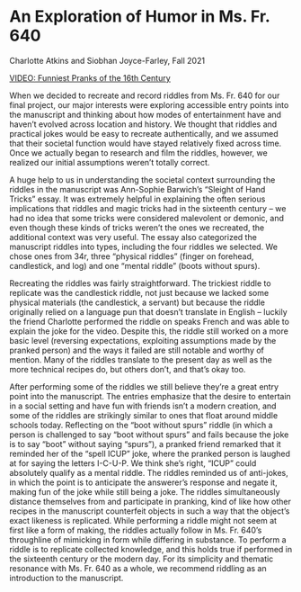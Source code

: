 # An Exploration of Humor in Ms. Fr. 640

Charlotte Atkins and Siobhan Joyce-Farley, Fall 2021

[<u>VIDEO: Funniest Pranks of the 16th
Century</u>](https://youtu.be/BFK71x0bvuE)

When we decided to recreate and record riddles from Ms. Fr. 640 for our
final project, our major interests were exploring accessible entry
points into the manuscript and thinking about how modes of entertainment
have and haven’t evolved across location and history. We thought that
riddles and practical jokes would be easy to recreate authentically, and
we assumed that their societal function would have stayed relatively
fixed across time. Once we actually began to research and film the
riddles, however, we realized our initial assumptions weren’t totally
correct.

A huge help to us in understanding the societal context surrounding the
riddles in the manuscript was Ann-Sophie Barwich’s “Sleight of Hand
Tricks” essay. It was extremely helpful in explaining the often serious
implications that riddles and magic tricks had in the sixteenth century
– we had no idea that some tricks were considered malevolent or demonic,
and even though these kinds of tricks weren’t the ones we recreated, the
additional context was very useful. The essay also categorized the
manuscript riddles into types, including the four riddles we selected.
We chose ones from 34r, three “physical riddles” (finger on forehead,
candlestick, and log) and one “mental riddle” (boots without spurs).

Recreating the riddles was fairly straightforward. The trickiest riddle
to replicate was the candlestick riddle, not just because we lacked some
physical materials (the candlestick, a servant) but because the riddle
originally relied on a language pun that doesn’t translate in English –
luckily the friend Charlotte performed the riddle on speaks French and
was able to explain the joke for the video. Despite this, the riddle
still worked on a more basic level (reversing expectations, exploiting
assumptions made by the pranked person) and the ways it failed are still
notable and worthy of mention. Many of the riddles translate to the
present day as well as the more technical recipes do, but others don’t,
and that’s okay too.

After performing some of the riddles we still believe they’re a great
entry point into the manuscript. The entries emphasize that the desire
to entertain in a social setting and have fun with friends isn’t a
modern creation, and some of the riddles are strikingly similar to ones
that float around middle schools today. Reflecting on the “boot without
spurs” riddle (in which a person is challenged to say “boot without
spurs” and fails because the joke is to say “boot” without saying
“spurs”), a pranked friend remarked that it reminded her of the “spell
ICUP” joke, where the pranked person is laughed at for saying the
letters I-C-U-P. We think she’s right, “ICUP” could absolutely qualify
as a mental riddle. The riddles reminded us of anti-jokes, in which the
point is to anticipate the answerer’s response and negate it, making fun
of the joke while still being a joke. The riddles simultaneously
distance themselves from and participate in pranking, kind of like how
other recipes in the manuscript counterfeit objects in such a way that
the object’s exact likeness is replicated. While performing a riddle
might not seem at first like a form of making, the riddles actually
follow in Ms. Fr. 640’s throughline of mimicking in form while differing
in substance. To perform a riddle is to replicate collected knowledge,
and this holds true if performed in the sixteenth century or the modern
day. For its simplicity and thematic resonance with Ms. Fr. 640 as a
whole, we recommend riddling as an introduction to the manuscript.
